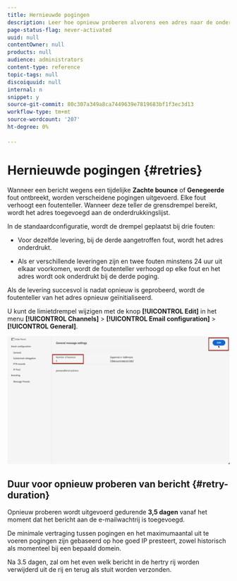 ```yaml
---
title: Hernieuwde pogingen
description: Leer hoe opnieuw proberen alvorens een adres naar de onderdrukkingslijst te verzenden
page-status-flag: never-activated
uuid: null
contentOwner: null
products: null
audience: administrators
content-type: reference
topic-tags: null
discoiquuid: null
internal: n
snippet: y
source-git-commit: 80c307a349a8ca7449639e7819683bf1f3ec3d13
workflow-type: tm+mt
source-wordcount: '207'
ht-degree: 0%

---
```



# Hernieuwde pogingen {#retries}

Wanneer een bericht wegens een tijdelijke **Zachte bounce** of **Genegeerde** fout ontbreekt, worden verscheidene pogingen uitgevoerd. Elke fout verhoogt een foutenteller. Wanneer deze teller de grensdrempel bereikt, wordt het adres toegevoegd aan de onderdrukkingslijst.

In de standaardconfiguratie<!--so can you edit this setting or not?? contradictory information was given-->, wordt de drempel geplaatst bij drie fouten:

* Voor dezelfde levering, bij de derde aangetroffen fout, wordt het adres onderdrukt.

* Als er verschillende leveringen zijn en twee fouten minstens 24 uur uit elkaar voorkomen, wordt de foutenteller verhoogd op elke fout en het adres wordt ook onderdrukt bij de derde poging.

Als de levering succesvol is nadat opnieuw is geprobeerd, wordt de foutenteller van het adres opnieuw geïnitialiseerd.

U kunt de limietdrempel wijzigen met de knop **[!UICONTROL Edit]** in het menu **[!UICONTROL Channels]** > **[!UICONTROL Email configuration]** > **[!UICONTROL General]**.<!--currently you can edit this in staging // now I see in UI: Suppression rule > Bounce days??? > 4-->

![](../assets/retries-edition.png)

## Duur voor opnieuw proberen van bericht {#retry-duration}

Opnieuw proberen wordt uitgevoerd gedurende **3,5 dagen** vanaf het moment dat het bericht aan de e-mailwachtrij is toegevoegd.

De minimale vertraging tussen pogingen en het maximumaantal uit te voeren pogingen zijn <!--managed by the Enhanced MTA,--> gebaseerd op hoe goed IP presteert, zowel historisch als momenteel bij een bepaald domein.

Na 3.5 dagen, zal om het even welk bericht in de hertry rij worden verwijderd uit de rij en terug als stuit worden verzonden.<!--???-->